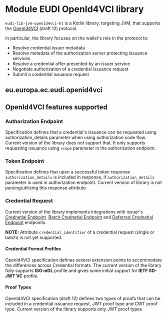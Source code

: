 # Module EUDI OpenId4VCI library

`eudi-lib-jvm-openid4vci-kt` is a Kotlin library, targeting JVM, that supports the [OpenId4VCI](https://openid.github.io/OpenID4VCI/openid-4-verifiable-credential-issuance-wg-draft.html) (draft 12) protocol.

In particular, the library focuses on the wallet's role in the protocol to:
- Resolve credential issuer metadata
- Resolve metadata of the authorization server protecting issuance services
- Resolve a credential offer presented by an issuer service
- Negotiate authorization of a credential issuance request
- Submit a credential issuance request

## eu.europa.ec.eudi.openid4vci

## OpenId4VCI features supported

### Authorization Endpoint
Specification defines that a credential's issuance can be requested using authorization_details parameter when using authorization code flow.
Current version of the library does not support that. It only supports requesting issuance using `scope` parameter in the authorization endpoint.

### Token Endpoint
Specification defines that upon a successful token response `authorization_details` is included in response,
if `authorization_details` parameter is used in authorization endpoint. Current version of library is not parsing/utilizing this response attribute.

### Credential Request
Current version of the library implements integrations with issuer's [Crednetial Endpoint](https://openid.github.io/OpenID4VCI/openid-4-verifiable-credential-issuance-wg-draft.html#name-credential-endpoint),
[Batch Crednetial Endpoint](https://openid.github.io/OpenID4VCI/openid-4-verifiable-credential-issuance-wg-draft.html#name-batch-credential-endpoint) and
[Deferred Crednetial Endpoint](https://openid.github.io/OpenID4VCI/openid-4-verifiable-credential-issuance-wg-draft.html#name-deferred-credential-endpoin)
endpoints.

**NOTE:** Attribute `credential_identifier` of a credential request (single or batch) is not yet supported.

#### Credential Format Profiles
OpenId4VCI specification defines several extension points to accommodate the differences across Credential formats. The current version of the library fully supports **ISO mDL** profile and gives some initial support for **IETF SD-JWT VC** profile.

#### Proof Types
OpenId4VCI specification (draft 12) defines two types of proofs that can be included in a credential issuance request, JWT proof type and CWT proof type. Current version of the library supports only JWT proof types
